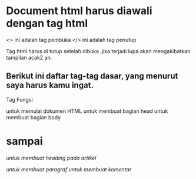 # Document html harus diawali dengan tag html
<> ini adalah tag pembuka
</> ini adalah tag penutup

Tag html harus di tutup setelah dibuka ,jika terjadi lupa akan mengakibatkan
tampilan acak2 an.

## Berikut ini daftar tag-tag dasar, yang menurut saya harus kamu ingat.
Tag		   Fungsi
<html>		 untuk memulai dokumen HTML
<head>		 untuk membuat bagian head
<body>		 untuk membuat bagian body
<h1> sampai <h6> untuk membuat heading pada artikel
<p>		 untuk membuat paragraf
<!-- -->	 untuk membuat komentar